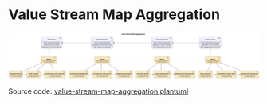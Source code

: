 # Value Stream Map Aggregation

![value-stream-map-aggregation.png](value-stream-map-aggregation.png)

Source code: [value-stream-map-aggregation.plantuml](value-stream-map-aggregation.plantuml)
